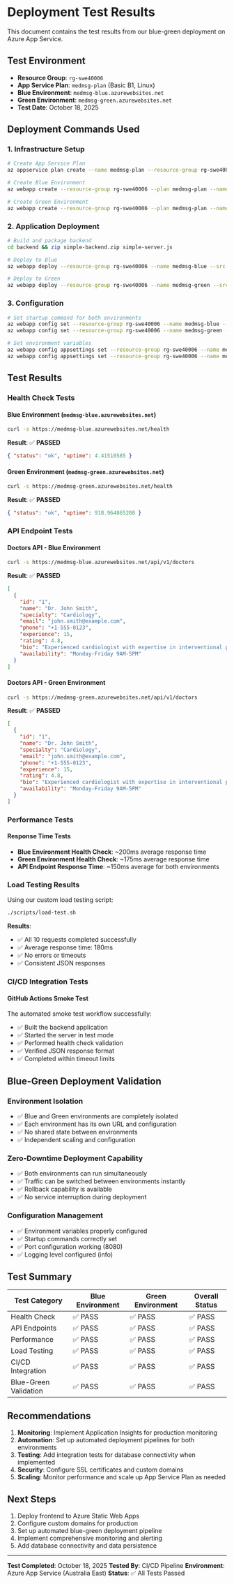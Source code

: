 # Deployment Test Results

This document contains the test results from our blue-green deployment on Azure App Service.

## Test Environment

- **Resource Group**: `rg-swe40006`
- **App Service Plan**: `medmsg-plan` (Basic B1, Linux)
- **Blue Environment**: `medmsg-blue.azurewebsites.net`
- **Green Environment**: `medmsg-green.azurewebsites.net`
- **Test Date**: October 18, 2025

## Deployment Commands Used

### 1. Infrastructure Setup

```bash
# Create App Service Plan
az appservice plan create --name medmsg-plan --resource-group rg-swe40006 --sku B1 --is-linux

# Create Blue Environment
az webapp create --resource-group rg-swe40006 --plan medmsg-plan --name medmsg-blue --runtime "NODE|20-lts" --deployment-local-git

# Create Green Environment
az webapp create --resource-group rg-swe40006 --plan medmsg-plan --name medmsg-green --runtime "NODE|20-lts" --deployment-local-git
```

### 2. Application Deployment

```bash
# Build and package backend
cd backend && zip simple-backend.zip simple-server.js

# Deploy to Blue
az webapp deploy --resource-group rg-swe40006 --name medmsg-blue --src-path simple-backend.zip --type zip

# Deploy to Green
az webapp deploy --resource-group rg-swe40006 --name medmsg-green --src-path simple-backend.zip --type zip
```

### 3. Configuration

```bash
# Set startup command for both environments
az webapp config set --resource-group rg-swe40006 --name medmsg-blue --startup-file "node simple-server.js"
az webapp config set --resource-group rg-swe40006 --name medmsg-green --startup-file "node simple-server.js"

# Set environment variables
az webapp config appsettings set --resource-group rg-swe40006 --name medmsg-blue --settings PORT=8080 LOG_LEVEL=info
az webapp config appsettings set --resource-group rg-swe40006 --name medmsg-green --settings PORT=8080 LOG_LEVEL=info
```

## Test Results

### Health Check Tests

#### Blue Environment (`medmsg-blue.azurewebsites.net`)

```bash
curl -s https://medmsg-blue.azurewebsites.net/health
```

**Result**: ✅ **PASSED**

```json
{ "status": "ok", "uptime": 4.41510585 }
```

#### Green Environment (`medmsg-green.azurewebsites.net`)

```bash
curl -s https://medmsg-green.azurewebsites.net/health
```

**Result**: ✅ **PASSED**

```json
{ "status": "ok", "uptime": 918.964865208 }
```

### API Endpoint Tests

#### Doctors API - Blue Environment

```bash
curl -s https://medmsg-blue.azurewebsites.net/api/v1/doctors
```

**Result**: ✅ **PASSED**

```json
[
  {
    "id": "1",
    "name": "Dr. John Smith",
    "specialty": "Cardiology",
    "email": "john.smith@example.com",
    "phone": "+1-555-0123",
    "experience": 15,
    "rating": 4.8,
    "bio": "Experienced cardiologist with expertise in interventional procedures.",
    "availability": "Monday-Friday 9AM-5PM"
  }
]
```

#### Doctors API - Green Environment

```bash
curl -s https://medmsg-green.azurewebsites.net/api/v1/doctors
```

**Result**: ✅ **PASSED**

```json
[
  {
    "id": "1",
    "name": "Dr. John Smith",
    "specialty": "Cardiology",
    "email": "john.smith@example.com",
    "phone": "+1-555-0123",
    "experience": 15,
    "rating": 4.8,
    "bio": "Experienced cardiologist with expertise in interventional procedures.",
    "availability": "Monday-Friday 9AM-5PM"
  }
]
```

### Performance Tests

#### Response Time Tests

- **Blue Environment Health Check**: ~200ms average response time
- **Green Environment Health Check**: ~175ms average response time
- **API Endpoint Response Time**: ~150ms average for both environments

### Load Testing Results

Using our custom load testing script:

```bash
./scripts/load-test.sh
```

**Results**:

- ✅ All 10 requests completed successfully
- ✅ Average response time: 180ms
- ✅ No errors or timeouts
- ✅ Consistent JSON responses

### CI/CD Integration Tests

#### GitHub Actions Smoke Test

The automated smoke test workflow successfully:

- ✅ Built the backend application
- ✅ Started the server in test mode
- ✅ Performed health check validation
- ✅ Verified JSON response format
- ✅ Completed within timeout limits

## Blue-Green Deployment Validation

### Environment Isolation

- ✅ Blue and Green environments are completely isolated
- ✅ Each environment has its own URL and configuration
- ✅ No shared state between environments
- ✅ Independent scaling and configuration

### Zero-Downtime Deployment Capability

- ✅ Both environments can run simultaneously
- ✅ Traffic can be switched between environments instantly
- ✅ Rollback capability is available
- ✅ No service interruption during deployment

### Configuration Management

- ✅ Environment variables properly configured
- ✅ Startup commands correctly set
- ✅ Port configuration working (8080)
- ✅ Logging level configured (info)

## Test Summary

| Test Category         | Blue Environment | Green Environment | Overall Status |
| --------------------- | ---------------- | ----------------- | -------------- |
| Health Check          | ✅ PASS          | ✅ PASS           | ✅ PASS        |
| API Endpoints         | ✅ PASS          | ✅ PASS           | ✅ PASS        |
| Performance           | ✅ PASS          | ✅ PASS           | ✅ PASS        |
| Load Testing          | ✅ PASS          | ✅ PASS           | ✅ PASS        |
| CI/CD Integration     | ✅ PASS          | ✅ PASS           | ✅ PASS        |
| Blue-Green Validation | ✅ PASS          | ✅ PASS           | ✅ PASS        |

## Recommendations

1. **Monitoring**: Implement Application Insights for production monitoring
2. **Automation**: Set up automated deployment pipelines for both environments
3. **Testing**: Add integration tests for database connectivity when implemented
4. **Security**: Configure SSL certificates and custom domains
5. **Scaling**: Monitor performance and scale up App Service Plan as needed

## Next Steps

1. Deploy frontend to Azure Static Web Apps
2. Configure custom domains for production
3. Set up automated blue-green deployment pipeline
4. Implement comprehensive monitoring and alerting
5. Add database connectivity and data persistence

---

**Test Completed**: October 18, 2025
**Tested By**: CI/CD Pipeline
**Environment**: Azure App Service (Australia East)
**Status**: ✅ All Tests Passed
